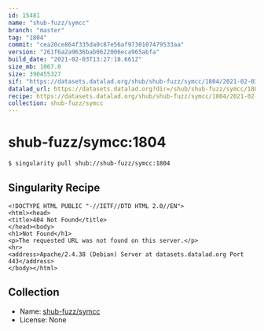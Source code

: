 ```yaml
---
id: 15481
name: "shub-fuzz/symcc"
branch: "master"
tag: "1804"
commit: "cea20ce864f335da0c87e56af9730107479533aa"
version: "261f6a2a9636bab0622006eca965abfa"
build_date: "2021-02-03T13:27:18.661Z"
size_mb: 1067.0
size: 390455327
sif: "https://datasets.datalad.org/shub/shub-fuzz/symcc/1804/2021-02-03-cea20ce8-261f6a2a/261f6a2a9636bab0622006eca965abfa.sif"
datalad_url: https://datasets.datalad.org?dir=/shub/shub-fuzz/symcc/1804/2021-02-03-cea20ce8-261f6a2a/
recipe: https://datasets.datalad.org/shub/shub-fuzz/symcc/1804/2021-02-03-cea20ce8-261f6a2a/Singularity
collection: shub-fuzz/symcc
---
```


# shub-fuzz/symcc:1804

```bash
$ singularity pull shub://shub-fuzz/symcc:1804
```

## Singularity Recipe

```singularity
<!DOCTYPE HTML PUBLIC "-//IETF//DTD HTML 2.0//EN">
<html><head>
<title>404 Not Found</title>
</head><body>
<h1>Not Found</h1>
<p>The requested URL was not found on this server.</p>
<hr>
<address>Apache/2.4.38 (Debian) Server at datasets.datalad.org Port 443</address>
</body></html>
```

## Collection

 - Name: [shub-fuzz/symcc](https://github.com/shub-fuzz/symcc)
 - License: None

